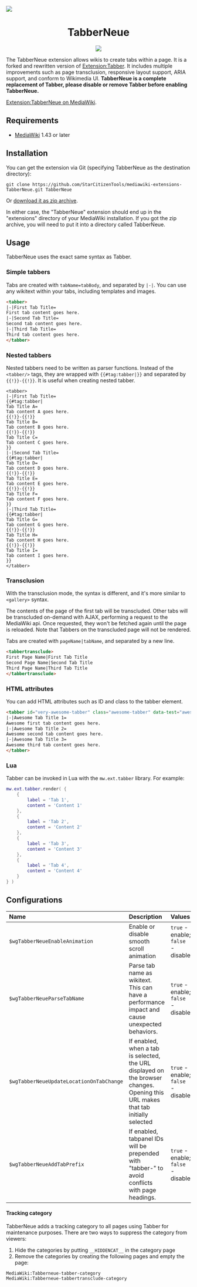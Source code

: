 ![](https://upload.wikimedia.org/wikipedia/commons/d/d7/TabberNeue-icon-ltr.svg)
<div align="center">
<h1>TabberNeue</h1>

![](https://github.com/StarCitizenTools/mediawiki-extensions-TabberNeue/workflows/MediaWiki%20CI/badge.svg)
</div>

The TabberNeue extension allows wikis to create tabs within a page. It is a forked and rewritten version of [Extension:Tabber](https://www.mediawiki.org/wiki/Extension:Tabber). It includes multiple improvements such as page transclusion, responsive layout support, ARIA support, and conform to Wikimedia UI. **TabberNeue is a complete replacement of Tabber, please disable or remove Tabber before enabling TabberNeue.**

[Extension:TabberNeue on MediaWiki](https://www.mediawiki.org/wiki/Extension:TabberNeue).

## Requirements
* [MediaWiki](https://www.mediawiki.org) 1.43 or later

## Installation
You can get the extension via Git (specifying TabberNeue as the destination directory):

    git clone https://github.com/StarCitizenTools/mediawiki-extensions-TabberNeue.git TabberNeue

Or [download it as zip archive](https://github.com/StarCitizenTools/mediawiki-extensions-TabberNeue/archive/main.zip).

In either case, the "TabberNeue" extension should end up in the "extensions" directory 
of your MediaWiki installation. If you got the zip archive, you will need to put it 
into a directory called TabberNeue.

## Usage
TabberNeue uses the exact same syntax as Tabber.

### Simple tabbers
Tabs are created with `tabName=tabBody`, and separated by `|-|`. You can use any wikitext within your tabs, including templates and images.
```html
<tabber>
|-|First Tab Title=
First tab content goes here.
|-|Second Tab Title=
Second tab content goes here.
|-|Third Tab Title=
Third tab content goes here.
</tabber>
```

### Nested tabbers
Nested tabbers need to be written as parser functions. Instead of the `<tabber/>` tags, they are wrapped with `{{#tag:tabber|}}` and separated by `{{!}}-{{!}}`. It is useful when creating nested tabber.
```
<tabber>
|-|First Tab Title=
{{#tag:tabber|
Tab Title A=
Tab content A goes here.
{{!}}-{{!}}
Tab Title B=
Tab content B goes here.
{{!}}-{{!}}
Tab Title C=
Tab content C goes here.
}}
|-|Second Tab Title=
{{#tag:tabber|
Tab Title D=
Tab content D goes here.
{{!}}-{{!}}
Tab Title E=
Tab content E goes here.
{{!}}-{{!}}
Tab Title F=
Tab content F goes here.
}}
|-|Third Tab Title=
{{#tag:tabber|
Tab Title G=
Tab content G goes here.
{{!}}-{{!}}
Tab Title H=
Tab content H goes here.
{{!}}-{{!}}
Tab Title I=
Tab content I goes here.
}}
</tabber>
```

### Transclusion
With the transclusion mode, the syntax is different, and it's more similar to `<gallery>` syntax.

The contents of the page of the first tab will be transcluded. Other tabs will be transcluded on-demand with AJAX, performing a request to the MediaWiki api. Once requested, they won't be fetched again until the page is reloaded. Note that Tabbers on the transcluded page will not be rendered.

Tabs are created with `pageName|tabName`, and separated by a new line.
```html
<tabbertransclude>
First Page Name|First Tab Title
Second Page Name|Second Tab Title
Third Page Name|Third Tab Title
</tabbertransclude>
```

### HTML attributes
You can add HTML attributes such as ID and class to the tabber element.
```html
<tabber id="very-awesome-tabber" class="awesome-tabber" data-test="awesome-data">
|-|Awesome Tab Title 1=
Awesome first tab content goes here.
|-|Awesome Tab Title 2=
Awesome second tab content goes here.
|-|Awesome Tab Title 3=
Awesome third tab content goes here.
</tabber>
```

### Lua

Tabber can be invoked in Lua with the `mw.ext.tabber` library. For example:
```lua
mw.ext.tabber.render( {
    {
        label = 'Tab 1',
        content = 'Content 1'
    },
    {
        label = 'Tab 2',
        content = 'Content 2'
    },
    {
        label = 'Tab 3',
        content = 'Content 3'
    },
    {
        label = 'Tab 4',
        content = 'Content 4'
    }
} )
```

## Configurations
Name | Description | Values | Default
:--- | :--- | :--- | :---
`$wgTabberNeueEnableAnimation` | Enable or disable smooth scroll animation |`true` - enable; `false` - disable | `true`
`$wgTabberNeueParseTabName` | Parse tab name as wikitext. This can have a performance impact and cause unexpected behaviors. |`true` - enable; `false` - disable | `false`
`$wgTabberNeueUpdateLocationOnTabChange` | If enabled, when a tab is selected, the URL displayed on the browser changes. Opening this URL makes that tab initially selected |`true` - enable; `false` - disable | `true`
`$wgTabberNeueAddTabPrefix` | If enabled, tabpanel IDs will be prepended with "tabber-" to avoid conflicts with page headings. |`true` - enable; `false` - disable | `true`

#### Tracking category
TabberNeue adds a tracking category to all pages using Tabber for maintenance purposes. There are two ways to suppress the category from viewers:
1. Hide the categories by putting `__HIDDENCAT__` in the category page
2. Remove the categories by creating the following pages and empty the page:
```
MediaWiki:Tabberneue-tabber-category
MediaWiki:Tabberneue-tabbertransclude-category
```
